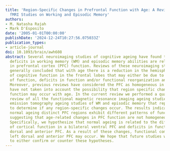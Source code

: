 ```yaml
---
title: 'Region-Specific Changes in Prefrontal Function with Age: A Review of PET and
  fMRI Studies on Working and Episodic Memory'
authors:
- M. Natasha Rajah
- Mark D'Esposito
date: '2005-01-01T00:00:00'
publishDate: '2024-12-24T10:27:56.075033Z'
publication_types:
- article-journal
doi: 10.1093/brain/awh608
abstract: Several neuroimaging studies of cognitive ageing have found that age-related
  deficits in working memory (WM) and episodic memory abilities are related to changes
  in prefrontal cortex (PFC) function. Reviews of these neuroimaging studies have
  generally concluded that with age there is a reduction in the hemispheric specialization
  of cognitive function in the frontal lobes that may either be due to dedifferentiation
  of function, deficits in function and/or functional reorganization and compensation.
  Moreover, previous reviews have considered the PFC as homogeneous in function and
  have not taken into account the possibility that region specific changes in PFC
  function may occur with age. In the current review we performed a qualitative meta-analytic
  review of all the functional magnetic resonance imaging ageing studies and positron
  emission tomography ageing studies of WM and episodic memory that report PFC activation,
  to determine if any region-specific changes occur. The results indicated that in
  normal ageing distinct PFC regions exhibit different patterns of functional change,
  suggesting that age-related changes in PFC function are not homogeneous in nature.
  Specifically, we hypothesize that normal ageing is related to the differentiation
  of cortical function in a bilateral ventral PFC and deficits in function in right
  dorsal and anterior PFC. As a result of these changes, functional compensation in
  left dorsal and anterior PFC may occur. We hope that future studies will be conducted
  to either confirm or counter these hypotheses.
---
```

